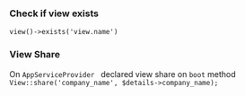 ### Check if view exists
`view()->exists('view.name')`

### View Share
On `AppServiceProvider ` declared view share on `boot` method
    `View::share('company_name', $details->company_name);`